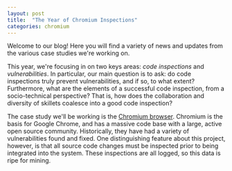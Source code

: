 ```yaml
---
layout: post
title:  "The Year of Chromium Inspections"
categories: chromium
---
```


Welcome to our blog! Here you will find a variety of news and updates from the various case studies we're working on. 

This year, we're focusing in on two keys areas: *code inspections* and *vulnerabilities*. In particular, our main question is to ask: do code inspections truly prevent vulnerabilities, and if so, to what extent? Furthermore, what are the elements of a successful code inspection, from a socio-technical perspective? That is, how does the collaboration and diversity of skillets coalesce into a good code inspection?

The case study we'll be working is the [Chromium browser](http://www.chromium.org/Home). Chromium is the basis for Google Chrome, and has a massive code base with a large, active open source community. Historically, they have had a variety of vulnerabilities found and fixed. One distinguishing feature about this project, however, is that all source code changes must be inspected prior to being integrated into the system. These inspections are all logged, so this data is ripe for mining. 
